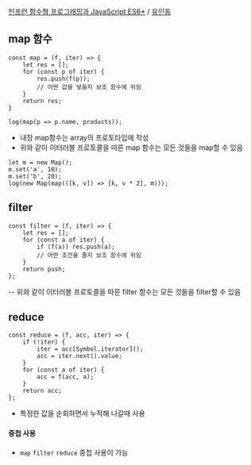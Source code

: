 [인프런 함수형 프로그래밍과 JavaScript ES6+](https://inf.run/3PMF) / [유인동](https://www.inflearn.com/users/31989)  

## map 함수
```
const map = (f, iter) => {
    let res = [];
    for (const p of iter) {
        res.push(f(p));
        // 어떤 값을 넣을지 보조 함수에 위임
    }
    return res;
}

log(map(p => p.name, products));
```
- 내장 map함수는 array의 프로토타입에 작성
- 위와 같이 이터러블 프로토콜을 따른 map 함수는 모든 것들을 map할 수 있음
```
let m = new Map();
m.set('a', 10);
m.set('b', 20);
log(new Map(map(([k, v]) => [k, v * 2], m)));
```

## filter
```
const filter = (f, iter) => {
    let res = [];
    for (const a of iter) {
        if (f(a)) res.push(a);
        // 어떤 조건을 줄지 보조 함수에 위임
    }
    return push;
};
```
-- 위와 같이 이터러블 프로토콜을 따른 filter 함수는 모든 것들을 filter할 수 있음

## reduce
```
const reduce = (f, acc, iter) => {
    if (!iter) {
        iter = acc[Symbol.iterator]();
        acc = iter.next().value;
    }
    for (const a of iter) {
        acc = f(acc, a);
    }
    return acc;
};
```
- 특정한 값을 순회하면서 누적해 나갈때 사용

#### 중첩 사용
- `map` `filter` `reduce` 중첩 사용이 가능
